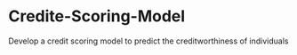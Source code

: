 # Credite-Scoring-Model
Develop a credit scoring model to predict the creditworthiness of individuals
